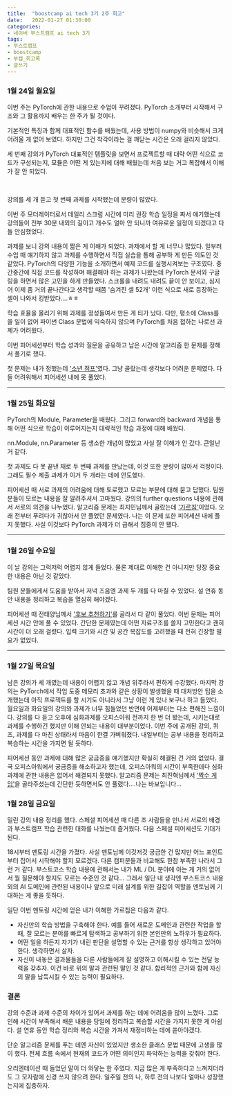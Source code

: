 ```yaml
---
title:  "boostcamp ai tech 3기 2주 회고"
date:   2022-01-27 01:30:00
categories:
- 네이버 부스트캠프 ai tech 3기
tags:
- 부스트캠프
- boostcamp
- 부캠_회고록
- 글쓰기
---
```



### 1월 24일 월요일

이번 주는 PyTorch에 관한 내용으로 수업이 꾸려졌다. PyTorch 소개부터 시작해서 구조와 그 활용까지 배우는 한 주가 될 것이다.

기본적인 특징과 함께 대표적인 함수를 배웠는데, 사용 방법이 numpy와 비슷해서 크게 어려울 게 없어 보였다. 하지만 그건 착각이라는 걸 깨닫는 시간은 오래 걸리지 않았다.

세 번째 강의가 PyTorch 대표적인 템플릿을 보면서 프로젝트할 때 대략 어떤 식으로 코드가 구성되는지, 모듈은 어떤 게 있는지에 대해 배웠는데 처음 보는 거고 복잡해서 이해가 잘 안 되었다.

<br/>

강의를 세 개 듣고 첫 번째 과제를 시작했는데 분량이 많았다. 

이번 주 모더레이터로서 데일리 스크럼 시간에 미리 권장 학습 일정을 짜서 얘기했는데 강의들이 전부 30분 내외의 길이고 개수도 얼마 안 되니까 여유로운 일정이 되겠다고 다들 안심했었다.

과제를 보니 강의 내용이 짧은 게 이해가 되었다. 과제에서 할 게 너무나 많았다. 일부러 수업 때 얘기하지 않고 과제를 수행하면서 직접 실습을 통해 공부하 게 만든 의도인 것 같았다. PyTorch의 다양한
기능을 소개하면서 예제 코드를 실행시켜보는 구조였다. 중간중간에 직접 코드를 작성하며 해결해야 하는 과제가 나왔는데 PyTorch 문서와 구글링을 하면서 많은 고민을 하게 만들었다. 스크롤을 내려도 내려도
끝이 안 보이고, 심지어 이제 좀 거의 끝나간다고 생각할 때쯤 '숨겨진 셀 52개' 이런 식으로 새로 등장하는 셀이 나와서 킹받았다....ㅎㅎ

학습 효율을 올리기 위해 과제를 정성들여서 만든 게 티가 났다. 다만, 평소에 Class를 쓸 일이 없어 파이썬 Class 문법에 익숙하지 않으며 PyTorch를 처음 접하는 나로선 과제가 어려웠다.

이번 피어세션부터 학습 성과와 질문을 공유하고 남은 시간에 알고리즘 한 문제를 정해서 풀기로 했다.

첫 문제는 내가 정했는데 ['소년 점프'](https://www.acmicpc.net/problem/16469)였다. 그냥 골랐는데 생각보다 어려운 문제였다. 다들 어려워해서 피어세션 내에 못 풀었다.

-----------------------------------------

### 1월 25일 화요일

PyTorch의 Module, Parameter을 배웠다. 그리고 forward와 backward 개념을 통해 어떤 식으로 학습이 이루어지는지 대략적인 학습 과정에 대해 배웠다.

nn.Module, nn.Parameter 등 생소한 개념이 많았고 사실 잘 이해가 안 갔다. 큰일난 거 같다.

첫 과제도 다 못 끝낸 채로 두 번째 과제를 만났는데, 이것 또한 분량이 많아서 걱정이다. 그래도 필수 제출 과제가 이거 두 개라는 데에 안도했다.

피어세션 때 서로 과제의 어려움에 대해 토로했고 모르는 부분에 대해 묻고 답했다. 팀원 분들이 모르는 내용을 잘 알려주셔서 고마웠다. 강의의 further questions 내용에 관해서 서로의 의견을 나누었다. 알고리즘 문제는 최지민님께서 골랐는데
['가르침'](https://www.acmicpc.net/problem/1062)이었다. 오래 전부터 푸려다가 귀찮아서 안 풀었던 문제였다. 나는 이 문제 또한 피어세션 내에 풀지 못했다. 사실 이것보다 PyTorch 과제가 
더 급해서 집중이 안 됐다.


-------------------------------------------------

### 1월 26일 수요일


이 날 강의는 그럭저럭 어렵지 않게 들었다. 물론 제대로 이해한 건 아니지만 당장 중요한 내용은 아닌 것 같았다.

팀원 분들에게서 도움을 받아서 저녁 즈음엔 과제 두 개를 다 마칠 수 있었다. 설 연휴 동안 내용을 정리하고 복습을 열심히 해야겠다. 

피어세션 때 전태양님께서 ['후보 추천하기'](https://www.acmicpc.net/problem/1713)를 골라서 다 같이 풀었다. 이번 문제는 피어세션 시간 안에 풀 수 있었다. 간단한 문제였는데
어떤 자료구조를 쓸지 고민한다고 괜히 시간이 더 오래 걸렸다. 입력 크기와 시간 및 공간 복잡도를 고려했을 때 전혀 긴장할 필요가 없었다.


----------------------------------------------

### 1월 27일 목요일

남은 강의가 세 개였는데 내용이 어렵지 않고 개념 위주라서 편하게 수강했다. 마지막 강의는 PyTorch에서 작업 도중 메모리 초과와 같은 상황이 발생했을 때 대처방안 팁을 소개했는데 아직 프로젝트를 
할 시기도 아니라서 그냥 이런 게 있나 보구나 하고 들었다. 월요일과 화요일의 강의와 과제가 너무 힘들었던 반면에 어제부터는 다소 편해진 느낌이다. 강의를 다 듣고 오후에 심화과제를 오피스아워 전까지 한 번 더 봤는데, 시키는대로 과제를 수행하긴 했지만 이해 안되는 내용이 대부분이었다. 이번 주에 공개된 강의, 퀴즈, 과제를 다 마친 상태라서 마음이 한결 가벼워졌다. 내일부터는 공부 내용을 정리하고 복습하는 시간을 가지면 될 듯하다.

피어세션 동안 과제에 대해 많은 궁금증을 얘기했지만 확실히 해결된 건 거의 없었다. 결국 오피스아워에서 궁금증을 해소하고자 했는데, 오피스아워의 시간이 부족한데다 심화과제에 관한 내용은 없어서 
해결되지 못했다. 알고리즘 문제는 최진혁님께서 ['짝수 게임'](https://www.acmicpc.net/problem/23974)을 골라주셨는데 간단한 듯하면서도 안 풀렸다....나는 바보입니다...


### 1월 28일 금요일

밀린 강의 내용 정리를 했다. 스페셜 피어세션 때 다른 조 사람들을 만나서 서로의 배경과 부스트캠프 학습 관련한 대화를 나눴는데 즐거웠다. 다음 스페셜 피어세션도 기대가 된다.

18시부터 멘토링 시간을 가졌다. 사실 멘토님께 이것저것 궁금한 건 많지만 어느 포인트부터 집어서 시작해야 할지 모르겠다. 다른 캠퍼분들과 비교해도 한참 부족한 나라서 그런 거 같다. 부스트코스 학습 내용에 관해서는 내가 ML / DL 분야에 아는 게 거의 없어서 뭘 질문해야 할지도 모르는 수준인 것 같다... 그래서 일단 내 생각엔 부스트코스 내용 외의 AI 도메인에 관련된 내용이나 앞으로 미래 설계를 위한 길잡이 역할을 멘토님께 기대하는 게 좋을 듯하다.

일단 이번 멘토링 시간에 얻은 내가 이해한 가르침은 다음과 같다.
- 자신만의 학습 방법을 구축해야 한다. 예를 들어 새로운 도메인과 관련한 작업을 할 때, 잘 모르는 분야를 빠르게 탐색하고 공부하기 위한 본인만의 노하우가 필요하다.
- 어떤 일을 하든지 자기가 내린 판단을 설명할 수 있는 근거를 항상 생각하고 있어야 한다. 생각하면서 살자.
- 자신이 내놓은 결과물들을 다른 사람들에게 잘 설명하고 이해시킬 수 있는 전달 능력을 갖추자. 이건 바로 위의 말과 관련된 말인 것 같다. 합리적인 근거와 함께 자신의 말을 납득시킬 수 있는 능력이 필요하다.



### 결론

강의 수준과 과제 수준의 차이가 있어서 과제를 하는 데에 어려움을 많이 느꼈다. 그로 인해 시간이 부족해서 배운 내용을 당일에 정리하고 복습할 시간을 가지지 못한 게 아쉽다.
설 연휴 동안 학습 정리와 복습 시간을 가져서 재정비하는 데에 쏟아야겠다.

단순 알고리즘 문제를 푸는 데엔 자신이 있었지만 생소한 클래스 문법 때문에 고생을 많이 했다. 전체 흐름 속에서 현재의 코드가 어떤 의미인지 파악하는 능력을 갖춰야 한다.

오리엔테이션 때 들었던 말이 더 와닿는 한 주였다. 지금 많은 게 부족하다고 느껴지더라도 그 모자람에 신경 쓰지 않으려 한다. 일주일 전의 나, 하루 전의 나보다 얼마나 성장했는지에 집중하자.
